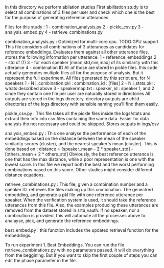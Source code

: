 In this directory we perform abilation studies
First abilitation study is to select all combinations of 3
files per user and check which one is the best for the purpose of generating 
reference utterances

Files for this study : 
1 - combination_analysis.py
2 - pickle_csv.py
3 - analysis_embed.py
4 - retrieve_combinations.py

combination_analysis.py : 
Optimized for multi-core cpu. TODO:GPU support
This file considers all combinations of 3 utterances as 
candidates for reference embeddings. Evaluates them against
all other utterance files, stores the following information 
per utterance. 
1 - reference_embeddings
2 - std of (1)
3 - for each speaker [mean,std,min,max] of its similarity with this utterance
4 - combination ID
All of those are stored in pickle files. this code actually generates multiple files
all for the purpose of analysis. But it represent the full experiment. All files generated 
by this script are, for N speakers
1 - N i_combination.pkl : combination_id : [files]
2 - N i_stats.pkl : whats described above
3 - speakermap.txt : speaker_id : speaker
1, and 2 since they contain one file per user are naturally stored in directories
All outputs are stored in the logs directory, directory outputs are child directories of 
the logs directory with sensible naming you'll find them easily. 

pickle_csv.py : 
This file takes all the pickle files inside the logs/stats and extract their 
info into csv files containing the same data. Easier for data analysis tho 
not necessary and could be skipped. Stores outputs in logs/csv

analysis_embed.py :
This one analyse the performance of each of the embeddings based on the 
distance between the mean of the speaker similarity scores (cluster), 
and the nearest speaker's mean (cluster). This is done based on :
distance = [speaker_mean - 2 * speaker_std] - [others_mean + 2 * others_std]
Obviously, the best reference utterance is one that has the max distance, while 
a poor representation is one with the lowest score. In this file we report both
the best and the worst performing combinations based on this score. Other studies might consider different distance equations. 

retrieve_combinations.py : 
This file, given a combination number and a speaker ID. retrieves the files making up this combination. The geneatred embedding, and generate a pkl file with one reference utterance per speaker. When the verification system is used, it should take the reference utterances from this file. Also, the examples producing these utterances are removed from the dataset stored in srta_vauth. If no speaker, nor a combination is provided, this will automate all the processes above to analayse, pick, and generate the reference embeddings. 

best_embed.py :
this function includes the updated retrieval function for the embeddings.

To run experiment 1. Best Embeddings. You can run the file retrieve_combinations.py with no parameters passed. It will do everything from the beggining. But if you want to skip the first couple of steps you can edit the phase parameter in the file. 